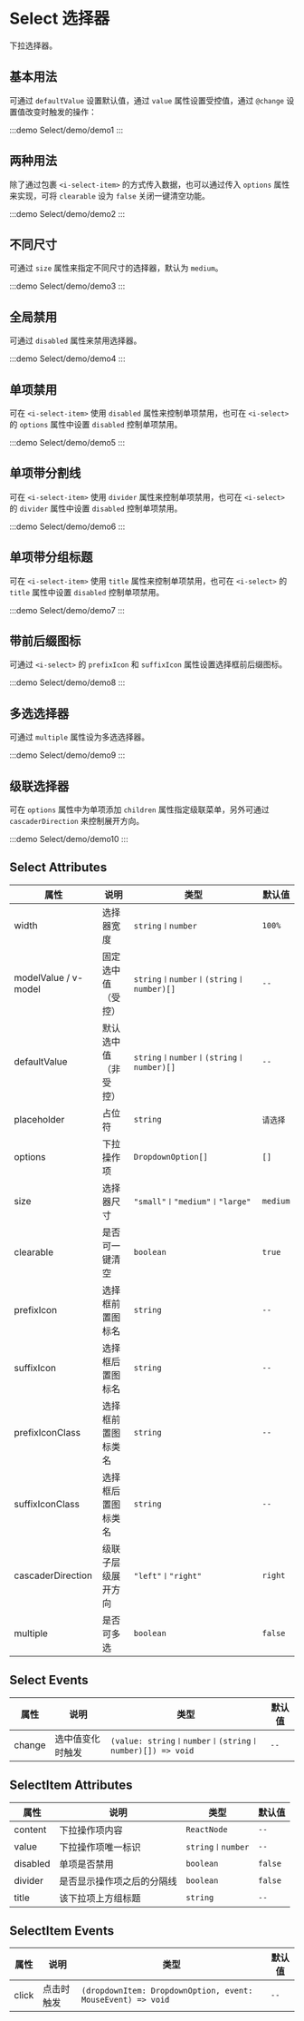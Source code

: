 # Select 选择器

下拉选择器。

## 基本用法

可通过 `defaultValue` 设置默认值，通过 `value` 属性设置受控值，通过 `@change` 设置值改变时触发的操作：

:::demo
Select/demo/demo1
:::

## 两种用法

除了通过包裹 `<i-select-item>` 的方式传入数据，也可以通过传入 `options` 属性来实现，可将 `clearable` 设为 `false` 关闭一键清空功能。

:::demo
Select/demo/demo2
:::

## 不同尺寸

可通过 `size` 属性来指定不同尺寸的选择器，默认为 `medium`。

:::demo
Select/demo/demo3
:::

## 全局禁用

可通过 `disabled` 属性来禁用选择器。

:::demo
Select/demo/demo4
:::

## 单项禁用

可在 `<i-select-item>` 使用 `disabled` 属性来控制单项禁用，也可在 `<i-select>` 的 `options` 属性中设置 `disabled` 控制单项禁用。

:::demo
Select/demo/demo5
:::

## 单项带分割线

可在 `<i-select-item>` 使用 `divider` 属性来控制单项禁用，也可在 `<i-select>` 的 `divider` 属性中设置 `disabled` 控制单项禁用。

:::demo
Select/demo/demo6
:::

## 单项带分组标题

可在 `<i-select-item>` 使用 `title` 属性来控制单项禁用，也可在 `<i-select>` 的 `title` 属性中设置 `disabled` 控制单项禁用。

:::demo
Select/demo/demo7
:::

## 带前后缀图标

可通过 `<i-select>` 的 `prefixIcon` 和 `suffixIcon` 属性设置选择框前后缀图标。

:::demo
Select/demo/demo8
:::

## 多选选择器

可通过 `multiple` 属性设为多选选择器。

:::demo
Select/demo/demo9
:::

## 级联选择器

可在 `options` 属性中为单项添加 `children` 属性指定级联菜单，另外可通过 `cascaderDirection` 来控制展开方向。

:::demo
Select/demo/demo10
:::

## Select Attributes

| 属性                 | 说明                 | 类型                                 | 默认值   |
| -------------------- | -------------------- | ------------------------------------ | -------- |
| width                | 选择器宽度           | `string〡number`                     | `100%`   |
| modelValue / v-model | 固定选中值（受控）   | `string〡number〡(string〡number)[]` | `--`     |
| defaultValue         | 默认选中值（非受控） | `string〡number〡(string〡number)[]` | `--`     |
| placeholder          | 占位符               | `string`                             | `请选择` |
| options              | 下拉操作项           | `DropdownOption[]`                   | `[]`     |
| size                 | 选择器尺寸           | `"small"〡"medium"〡"large"`         | `medium` |
| clearable            | 是否可一键清空       | `boolean`                            | `true`   |
| prefixIcon           | 选择框前置图标名     | `string`                             | `--`     |
| suffixIcon           | 选择框后置图标名     | `string`                             | `--`     |
| prefixIconClass      | 选择框前置图标类名   | `string`                             | `--`     |
| suffixIconClass      | 选择框后置图标类名   | `string`                             | `--`     |
| cascaderDirection    | 级联子层级展开方向   | `"left"〡"right"`                    | `right`  |
| multiple             | 是否可多选           | `boolean`                            | `false`  |

## Select Events

| 属性   | 说明             | 类型                                                  | 默认值 |
| ------ | ---------------- | ----------------------------------------------------- | ------ |
| change | 选中值变化时触发 | `(value: string〡number〡(string〡number)[]) => void` | `--`   |

## SelectItem Attributes

| 属性     | 说明                       | 类型             | 默认值  |
| -------- | -------------------------- | ---------------- | ------- |
| content  | 下拉操作项内容             | `ReactNode`      | `--`    |
| value    | 下拉操作项唯一标识         | `string〡number` | `--`    |
| disabled | 单项是否禁用               | `boolean`        | `false` |
| divider  | 是否显示操作项之后的分隔线 | `boolean`        | `false` |
| title    | 该下拉项上方组标题         | `string`         | `--`    |

## SelectItem Events

| 属性  | 说明       | 类型                                                        | 默认值 |
| ----- | ---------- | ----------------------------------------------------------- | ------ |
| click | 点击时触发 | `(dropdownItem: DropdownOption, event: MouseEvent) => void` | `--`   |
